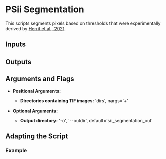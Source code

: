 # PSii Segmentation
This scripts segments pixels based on thresholds that were experimentally derived by [Herrit et al., 2021](https://doi.org/10.1016/j.softx.2021.100685).

## Inputs

## Outputs

## Arguments and Flags
* **Positional Arguments:** 
    * **Directories containing TIF images:** 'dirs', nargs='+'               

* **Optional Arguments:**
    * **Output directory:** '-o', '--outdir', default='sii_segmentation_out'
       
## Adapting the Script
                                        
### Example

